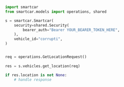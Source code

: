 <!-- Start SDK Example Usage -->
```python
import smartcar
from smartcar.models import operations, shared

s = smartcar.Smartcar(
    security=shared.Security(
        bearer_auth="Bearer YOUR_BEARER_TOKEN_HERE",
    ),
    vehicle_id="corrupti",
)


req = operations.GetLocationRequest()
    
res = s.vehicles.get_location(req)

if res.location is not None:
    # handle response
```
<!-- End SDK Example Usage -->